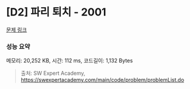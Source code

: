 # [D2] 파리 퇴치 - 2001 

[문제 링크](https://swexpertacademy.com/main/code/problem/problemDetail.do?contestProbId=AV5PzOCKAigDFAUq) 

### 성능 요약

메모리: 20,252 KB, 시간: 112 ms, 코드길이: 1,132 Bytes



> 출처: SW Expert Academy, https://swexpertacademy.com/main/code/problem/problemList.do